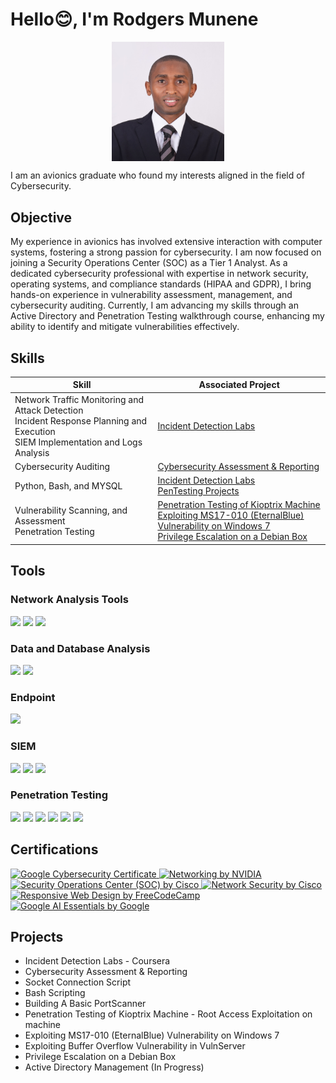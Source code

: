 # Hello😊, I'm Rodgers Munene
<a href="https://www.linkedin.com/in/rodgers-munene-646963159/"><img src="Rodgers Munene.jpg" style="display: block; margin-left: auto; margin-right: auto; width: 180px; height: auto;" /></a>

I am an avionics graduate who found my interests aligned in the field of Cybersecurity.

## Objective

My experience in avionics has involved extensive interaction with computer systems, fostering a strong passion for cybersecurity. I am now focused on joining a Security Operations Center (SOC) as a Tier 1 Analyst. As a dedicated cybersecurity professional with expertise in network security, operating systems, and compliance standards (HIPAA and GDPR), I bring hands-on experience in vulnerability assessment, management, and cybersecurity auditing. Currently, I am advancing my skills through an Active Directory and Penetration Testing walkthrough course, enhancing my ability to identify and mitigate vulnerabilities effectively.

## Skills

| Skill                                         | Associated Project         |
|-----------------------------------------------|----------------------------|
| Network Traffic Monitoring and Attack Detection </br> Incident Response Planning and Execution </br> SIEM Implementation and Logs Analysis| <a href="">Incident Detection Labs</a>|
| Cybersecurity Auditing | <a href="">Cybersecurity Assessment & Reporting</a>|
| Python, Bash, and MYSQL | <a href="">Incident Detection Labs </br> PenTesting Projects </a>|
| Vulnerability Scanning, and Assessment </br> Penetration Testing| <a href="">Penetration Testing of Kioptrix Machine </br> Exploiting MS17-010 (EternalBlue) Vulnerability on Windows 7 </br> Privilege Escalation on a Debian Box</a>|

## Tools

### Network Analysis Tools
<div>
  <img src="https://img.shields.io/badge/-Wireshark-1679A7?&style=for-the-badge&logo=Wireshark&logoColor=white" />
  <img src="https://img.shields.io/badge/-Suricata-EF3B2D?&style=for-the-badge&logo=Suricata&logoColor=white" />
  <img src="https://img.shields.io/badge/TCP%20dump-00599C?style=for-the-badge&logo=Wireshark&logoColor=white" />
</div>

### Data and Database Analysis
<div>
  <img src="https://img.shields.io/badge/Linux-FCC624?style=for-the-badge&logo=Linux&logoColor=black" />
  <img src="https://img.shields.io/badge/SQL-4479A1?style=for-the-badge&logo=MySQL&logoColor=white" />
</div>

### Endpoint
<div>
  <img src="https://img.shields.io/badge/-Microsoft_Defender_for_Endpoint-00A4EF?&style=for-the-badge&logo=Microsoft&logoColor=white" />
</div>

### SIEM
<div>
  <img src="https://img.shields.io/badge/-Splunk-000000?&style=for-the-badge&logo=Splunk&logoColor=white" />  
  <img src="https://img.shields.io/badge/-Microsoft_Sentinel-0078D4?&style=for-the-badge&logo=Microsoft&logoColor=white" />
  <img src="https://img.shields.io/badge/Google%20Chronicle-4285F4?style=for-the-badge&logo=Google%20Cloud&logoColor=white" />
</div>

### Penetration Testing
<div>
  <img src="https://img.shields.io/badge/Kali%20Linux-557C94?style=for-the-badge&logo=Kali%20Linux&logoColor=white" />
  <img src="https://img.shields.io/badge/Python-3776AB?style=for-the-badge&logo=Python&logoColor=white" />
  <img src="https://img.shields.io/badge/Bash%20Scripting-4EAA25?style=for-the-badge&logo=GNU%20Bash&logoColor=white" />
  <img src="https://img.shields.io/badge/Immunity%20Debugger-000000?style=for-the-badge&logo=Windows%20Terminal&logoColor=white" />
  <img src="https://img.shields.io/badge/VulnServer-FF6347?style=for-the-badge&logo=Server&logoColor=white" />
  <img src="https://img.shields.io/badge/Socket%20Programming-007ACC?style=for-the-badge&logo=Python&logoColor=white" />
</div>

## Certifications
<div>
  <a href="https://www.credly.com/badges/31681ab9-4f90-486d-a11a-ade89a229cde/linked_in_profile" target="_blank">
    <img src="https://img.shields.io/badge/Google%20Cybersecurity%20Certificate-4285F4?style=for-the-badge&logo=Google&logoColor=white" alt="Google Cybersecurity Certificate" />
</a>
  <a href="https://www.coursera.org/account/accomplishments/records/3JU8RAB8T7UV" target="_blank">
    <img src="https://img.shields.io/badge/Networking%20by%20NVIDIA-76B900?style=for-the-badge&logo=NVIDIA&logoColor=white" alt="Networking by NVIDIA" />
</a>
  <a href="https://coursera.org/share/a186dbd877a5c3536ff117e88b0e60f4" target="_blank">
    <img src="https://img.shields.io/badge/Security%20Operations%20Center%20(SOC)%20by%20Cisco-1BA0D7?style=for-the-badge&logo=Cisco&logoColor=white" alt="Security Operations Center (SOC) by Cisco" />
</a>
  <a href="https://www.coursera.org/account/accomplishments/records/QGYXVDYRNDWY" target="_blank">
    <img src="https://img.shields.io/badge/Network%20Security%20by%20Cisco-1BA0D7?style=for-the-badge&logo=Cisco&logoColor=white" alt="Network Security by Cisco" />
</a>
  <a href="https://freecodecamp.org/certification/RodgersMunene/responsive-web-design" target="_blank">
    <img src="https://img.shields.io/badge/Responsive%20Web%20Design%20by%20FreeCodeCamp-0A0A23?style=for-the-badge&logo=FreeCodeCamp&logoColor=white" alt="Responsive Web Design by FreeCodeCamp" />
</a>
  <a href="https://www.credly.com/badges/f08a0468-a5a9-4df4-8a1c-c1730e3d58e6/linked_in_profile" target="_blank">
    <img src="https://img.shields.io/badge/Google%20AI%20Essentials%20by%20Google-4285F4?style=for-the-badge&logo=Google&logoColor=white" alt="Google AI Essentials by Google" />
</a>
</div>

## Projects
- Incident Detection Labs - Coursera
- Cybersecurity Assessment & Reporting
- Socket Connection Script
- Bash Scripting
- Building A Basic PortScanner
- Penetration Testing of Kioptrix Machine - Root Access Exploitation on machine
- Exploiting MS17-010 (EternalBlue) Vulnerability on Windows 7
- Exploiting Buffer Overflow Vulnerability in VulnServer
- Privilege Escalation on a Debian Box
- Active Directory Management (In Progress)
